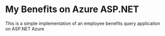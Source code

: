 # My Benefits on Azure ASP.NET
This is a simple implementation of an employee benefits query applicaiton on ASP.NET Azure

